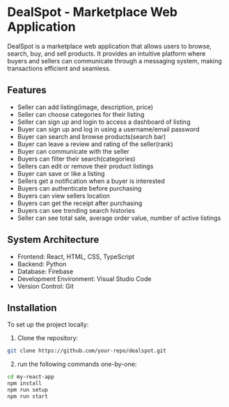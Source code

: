 # DealSpot - Marketplace Web Application

DealSpot is a marketplace web application that allows users to browse, search, buy, and sell products. It provides an intuitive platform where buyers and sellers can communicate through a messaging system, making transactions efficient and seamless.

## Features

- Seller can add listing(image, description, price) 
- Seller can choose categories for their listing 
- Seller can sign up and login to access a dashboard of listing 
- Buyer can sign up and log in using a username/email password 
- Buyer can search and browse products(search bar)
- Buyer can leave a review and rating of the seller(rank)
- Buyer can communicate with the seller
- Buyers can filter their search(categories)
- Sellers can edit or remove their product listings
- Buyer can save or like a listing
 - Sellers get a notification when a buyer is interested
- Buyers can authenticate before purchasing
- Buyers can view sellers location 
- Buyers can get the receipt after purchasing
- Buyers can see trending search histories
- Seller can see total sale, average order value, number of active listings

## System Architecture
- Frontend: React, HTML, CSS, TypeScript
- Backend: Python
- Database: Firebase
- Development Environment: Visual Studio Code
- Version Control: Git

## Installation
To set up the project locally: 

1) Clone the repository:
```bash
git clone https://github.com/your-repo/dealspot.git
```
2) run the following commands one-by-one:
```bash
cd my-react-app
npm install
npm run setup
npm run start
```

